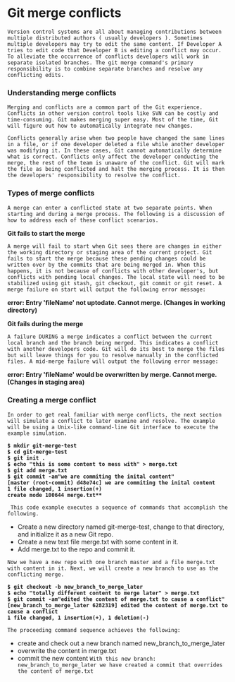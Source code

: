 # Git merge conflicts

`Version control systems are all about managing contributions between multiple distributed authors ( usually developers ). Sometimes multiple developers may try to edit the same content. If Developer A tries to edit code that Developer B is editing a conflict may occur. To alleviate the occurrence of conflicts developers will work in separate isolated branches. The git merge command's primary responsibility is to combine separate branches and resolve any conflicting edits.`

### Understanding merge conflicts

`Merging and conflicts are a common part of the Git experience. Conflicts in other version control tools like SVN can be costly and time-consuming. Git makes merging super easy. Most of the time, Git will figure out how to automatically integrate new changes.`

`Conflicts generally arise when two people have changed the same lines in a file, or if one developer deleted a file while another developer was modifying it. In these cases, Git cannot automatically determine what is correct. Conflicts only affect the developer conducting the merge, the rest of the team is unaware of the conflict. Git will mark the file as being conflicted and halt the merging process. It is then the developers' responsibility to resolve the conflict.`


### Types of merge conflicts

`A merge can enter a conflicted state at two separate points. When starting and during a merge process. The following is a discussion of how to address each of these conflict scenarios.`

**Git fails to start the merge**

`A merge will fail to start when Git sees there are changes in either the working directory or staging area of the current project. Git fails to start the merge because these pending changes could be written over by the commits that are being merged in. When this happens, it is not because of conflicts with other developer's, but conflicts with pending local changes. The local state will need to be stabilized using git stash, git checkout, git commit or git reset. A merge failure on start will output the following error message:`

**error: Entry 'fileName' not uptodate. Cannot merge. (Changes in working directory)**

**Git fails during the merge**

`A failure DURING a merge indicates a conflict between the current local branch and the branch being merged. This indicates a conflict with another developers code. Git will do its best to merge the files but will leave things for you to resolve manually in the conflicted files. A mid-merge failure will output the following error message:`

**error: Entry 'fileName' would be overwritten by merge. Cannot merge. (Changes in staging area)**

### Creating a merge conflict

`In order to get real familiar with merge conflicts, the next section will simulate a conflict to later examine and resolve. The example will be using a Unix-like command-line Git interface to execute the example simulation.`

**`$ mkdir git-merge-test`**</br>
**`$ cd git-merge-test`**</br>
**`$ git init .`**</br>
**`$ echo "this is some content to mess with" > merge.txt`**</br>
**`$ git add merge.txt`**</br>
**`$ git commit -am"we are commiting the inital content"`**</br>
**`[master (root-commit) d48e74c] we are commiting the inital content`**</br>
**`1 file changed, 1 insertion(+)`**</br>
**`create mode 100644 merge.txt**`**</br>

` This code example executes a sequence of commands that accomplish the following.`

- Create a new directory named git-merge-test, change to that directory, and initialize it as a new Git repo.
- Create a new text file merge.txt with some content in it.  
- Add merge.txt to the repo and commit it.

`Now we have a new repo with one branch master and a file merge.txt with content in it. Next, we will create a new branch to use as the conflicting merge.`

**`$ git checkout -b new_branch_to_merge_later`**</br>
**`$ echo "totally different content to merge later" > merge.txt`**</br>
**`$ git commit -am"edited the content of merge.txt to cause a conflict"`**</br>
**`[new_branch_to_merge_later 6282319] edited the content of merge.txt to cause a conflict`**</br>
**`1 file changed, 1 insertion(+), 1 deletion(-)`**</br>

`The proceeding command sequence achieves the following:`

- create and check out a new branch named new_branch_to_merge_later
- overwrite the content in merge.txt  
- commit the new content
`With this new branch: new_branch_to_merge_later we have created a commit that overrides the content of merge.txt`
